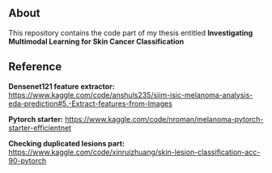 ## About
This repository contains the code part of my thesis entitled **Investigating Multimodal Learning for Skin Cancer Classification**


## Reference
**Densenet121 feature extractor:**
https://www.kaggle.com/code/anshuls235/siim-isic-melanoma-analysis-eda-prediction#5.-Extract-features-from-Images

**Pytorch starter:**
https://www.kaggle.com/code/nroman/melanoma-pytorch-starter-efficientnet


**Checking duplicated lesions part:**
https://www.kaggle.com/code/xinruizhuang/skin-lesion-classification-acc-90-pytorch